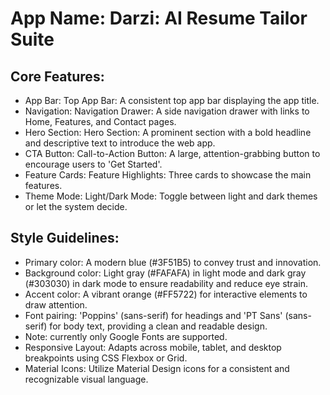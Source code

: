 # **App Name**: Darzi: AI Resume Tailor Suite

## Core Features:

- App Bar: Top App Bar: A consistent top app bar displaying the app title.
- Navigation: Navigation Drawer: A side navigation drawer with links to Home, Features, and Contact pages.
- Hero Section: Hero Section: A prominent section with a bold headline and descriptive text to introduce the web app.
- CTA Button: Call-to-Action Button: A large, attention-grabbing button to encourage users to 'Get Started'.
- Feature Cards: Feature Highlights: Three cards to showcase the main features.
- Theme Mode: Light/Dark Mode: Toggle between light and dark themes or let the system decide.

## Style Guidelines:

- Primary color: A modern blue (#3F51B5) to convey trust and innovation.
- Background color: Light gray (#FAFAFA) in light mode and dark gray (#303030) in dark mode to ensure readability and reduce eye strain.
- Accent color: A vibrant orange (#FF5722) for interactive elements to draw attention.
- Font pairing: 'Poppins' (sans-serif) for headings and 'PT Sans' (sans-serif) for body text, providing a clean and readable design.
- Note: currently only Google Fonts are supported.
- Responsive Layout: Adapts across mobile, tablet, and desktop breakpoints using CSS Flexbox or Grid.
- Material Icons: Utilize Material Design icons for a consistent and recognizable visual language.